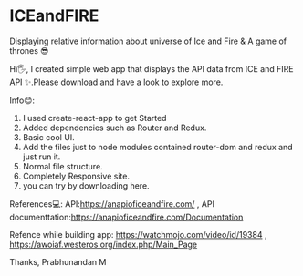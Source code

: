 # ICEandFIRE
Displaying relative information about universe of Ice and Fire &amp; A game of thrones 😎

Hi🖐,
 I created simple web app that displays the API data from ICE and FIRE API ✨.Please download and have a look to explore more.

Info😊:
1. I used create-react-app to get Started
2. Added dependencies such as Router and Redux.
3. Basic cool UI.
4. Add the files just to node modules contained router-dom and redux and just run it.
5. Normal file structure.
6. Completely Responsive site.
7. you can try by downloading here.

References💻:
API:https://anapioficeandfire.com/ ,
API documenttation:https://anapioficeandfire.com/Documentation

Refence while building app:
https://watchmojo.com/video/id/19384 ,
https://awoiaf.westeros.org/index.php/Main_Page

Thanks,
Prabhunandan M
